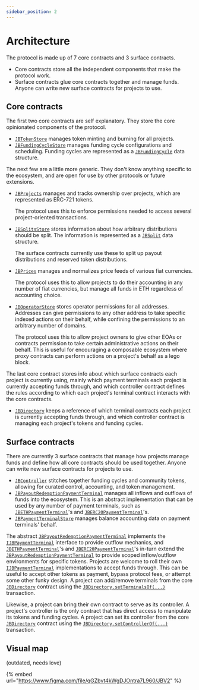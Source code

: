 ```yaml
---
sidebar_position: 2
---
```


# Architecture

The protocol is made up of 7 core contracts and 3 surface contracts.

* Core contracts store all the independent components that make the protocol work.
* Surface contracts glue core contracts together and manage funds. Anyone can write new surface contracts for projects to use.

## Core contracts

The first two core contracts are self explanatory. They store the core opinionated components of the protocol.

* [`JBTokenStore`](../api/contracts/jbtokenstore/) manages token minting and burning for all projects.
* [`JBFundingCycleStore`](../api/contracts/jbfundingcyclestore/) manages funding cycle configurations and scheduling. Funding cycles are represented as a [`JBFundingCycle`](../api/data-structures/jbfundingcycle.md) data structure.

The next few are a little more generic. They don't know anything specific to the ecosystem, and are open for use by other protocols or future extensions.

*   [`JBProjects`](../api/contracts/jbprojects/) manages and tracks ownership over projects, which are represented as ERC-721 tokens.

    The protocol uses this to enforce permissions needed to access several project-oriented transactions.
*   [`JBSplitsStore`](../api/contracts/jbsplitsstore/) stores information about how arbitrary distributions should be split. The information is represented as a [`JBSplit`](../api/data-structures/jbsplit.md) data structure.

    The surface contracts currently use these to split up payout distributions and reserved token distributions.
*   [`JBPrices`](../api/contracts/jbprices/) manages and normalizes price feeds of various fiat currencies.

    The protocol uses this to allow projects to do their accounting in any number of fiat currencies, but manage all funds in ETH regardless of accounting choice.
*   [`JBOperatorStore`](../api/contracts/jboperatorstore/) stores operator permissions for all addresses. Addresses can give permissions to any other address to take specific indexed actions on their behalf, while confining the permissions to an arbitrary number of domains.

    The protocol uses this to allow project owners to give other EOAs or contracts permission to take certain administrative actions on their behalf. This is useful for encouraging a composable ecosystem where proxy contracts can perform actions on a project's behalf as a lego block.

The last core contract stores info about which surface contracts each project is currently using, mainly which payment terminals each project is currently accepting funds through, and which controller contract defines the rules according to which each project's terminal contract interacts with the core contracts.

* [`JBDirectory`](../api/contracts/jbdirectory/) keeps a reference of which terminal contracts each project is currently accepting funds through, and which controller contract is managing each project's tokens and funding cycles.

## Surface contracts

There are currently 3 surface contracts that manage how projects manage funds and define how all core contracts should be used together. Anyone can write new surface contracts for projects to use.

* [`JBController`](../api/contracts/or-controllers/jbcontroller/) stitches together funding cycles and community tokens, allowing for curated control, accounting, and token management.
* [`JBPayoutRedemptionPaymentTerminal`](../api/contracts/or-abstract/jbpayoutredemptionpaymentterminal/) manages all inflows and outflows of funds into the ecosystem. This is an abstract implementation that can be used by any number of payment terminals, such as [`JBETHPaymentTerminal`](../../api/contracts/or-payment-terminals/jbethpaymentterminal/)'s and [`JBERC20PaymentTerminal`](../../api/contracts/or-payment-terminals/jberc20paymentterminal/)'s.
* [`JBPaymentTerminalStore`](../api/contracts/jbpaymentterminalstore/) manages balance accounting data on payment terminals' behalf.

The abstract [`JBPayoutRedemptionPaymentTerminal`](../api/contracts/or-abstract/jbpayoutredemptionpaymentterminal/) implements the [`IJBPaymentTerminal`](../api/interfaces/ijbpaymentterminal.md) interface to provide outflow mechanics, and [`JBETHPaymentTerminal`](../../api/contracts/or-payment-terminals/jbethpaymentterminal/)'s and [`JBERC20PaymentTerminal`](../../api/contracts/or-payment-terminals/jberc20paymentterminal/)'s in-turn extend the [`JBPayoutRedemptionPaymentTerminal`](../api/contracts/or-abstract/jbpayoutredemptionpaymentterminal/) to provide scoped inflow/outflow environments for specific tokens. Projects are welcome to roll their own [`IJBPaymentTerminal`](../api/interfaces/ijbpaymentterminal.md) implementations to accept funds through. This can be useful to accept other tokens as payment, bypass protocol fees, or attempt some other funky design. A project can add/remove terminals from the core [`JBDirectory`](../api/contracts/jbdirectory/) contract using the [`JBDirectory.setTerminalsOf(...)`](../api/contracts/jbdirectory/write/setterminalsof.md) transaction.

Likewise, a project can bring their own contract to serve as its controller. A project's controller is the only contract that has direct access to manipulate its tokens and funding cycles. A project can set its controller from the core [`JBDirectory`](../api/contracts/jbdirectory/) contract using the [`JBDirectory.setControllerOf(...)`](../api/contracts/jbdirectory/write/setcontrollerof.md) transaction.

## Visual map

(outdated, needs love)

{% embed url="https://www.figma.com/file/qGZbvt4kWgDJOntra7L960/JBV2" %}
